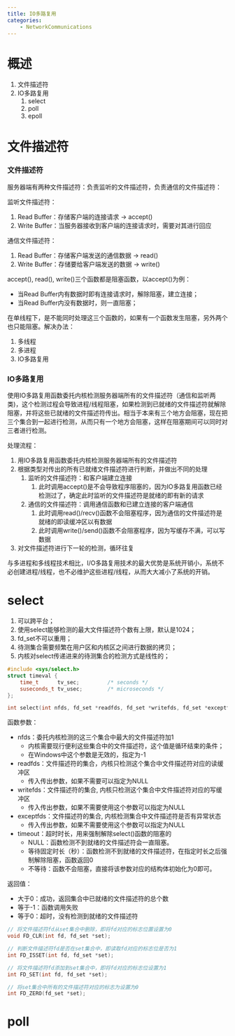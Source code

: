 ```yaml
---
title: IO多路复用
categories:
	- NetworkCommunications
---
```

# 概述

1. 文件描述符
2. IO多路复用
   1. select
   2. poll
   3. epoll

<!-- more -->

# 文件描述符

### 文件描述符

服务器端有两种文件描述符：负责监听的文件描述符，负责通信的文件描述符：

监听文件描述符：

1. Read Buffer：存储客户端的连接请求 -> accept()
2. Write Buffer：当服务器接收到客户端的连接请求时，需要对其进行回应

通信文件描述符：

1. Read Buffer：存储客户端发送的通信数据 -> read()
2. Write Buffer：存储要给客户端发送的数据 -> write()

accept(), read(), write()三个函数都是阻塞函数，以accept()为例：

* 当Read Buffer内有数据时即有连接请求时，解除阻塞，建立连接；
* 当Read Buffer内没有数据时，则一直阻塞；

在单线程下，是不能同时处理这三个函数的，如果有一个函数发生阻塞，另外两个也只能阻塞。解决办法：

1. 多线程
2. 多进程
3. IO多路复用

### IO多路复用

使用IO多路复用函数委托内核检测服务器端所有的文件描述符（通信和监听两类)，这个检测过程会导致进程/线程阻塞，如果检测到已就绪的文件描述符就解除阻塞，并将这些已就绪的文件描述符传出。相当于本来有三个地方会阻塞，现在把三个集合到一起进行检测，从而只有一个地方会阻塞，这样在阻塞期间可以同时对三者进行检测。

处理流程：

1. 用IO多路复用函数委托内核检测服务器端所有的文件描述符
2. 根据类型对传出的所有已就绪文件描述符进行判断，并做出不同的处理
   1. 监听的文件描述符：和客户端建立连接
      1. 此时调用accept()是不会导致程序阻塞的，因为IO多路复用函数已经检测过了，确定此时监听的文件描述符是就绪的即有新的请求
   2. 通信的文件描述符：调用通信函数和已建立连接的客户端通信
      1. 此时调用read()/recv()函数不会阻塞程序，因为通信的文件描述符是就绪的即读缓冲区以有数据
      2. 此时调用write()/send()函数不会阻塞程序，因为写缓存不满，可以写数据
3. 对文件描述符进行下一轮的检测，循环往复

与多进程和多线程技术相比，I/O多路复用技术的最大优势是系统开销小，系统不必创建进程/线程，也不必维护这些进程/线程，从而大大减小了系统的开销。

# select

1. 可以跨平台；
2. 使用select能够检测的最大文件描述符个数有上限，默认是1024；
3. fd_set不可以重用；
4. 待测集合需要频繁在用户区和内核区之间进行数据的拷贝；
5. 内核对select传递进来的待测集合的检测方式是线性的；

```cpp
#include <sys/select.h>
struct timeval {
    time_t      tv_sec;         /* seconds */
    suseconds_t tv_usec;        /* microseconds */
};

int select(int nfds, fd_set *readfds, fd_set *writefds, fd_set *exceptfds, struct timeval * timeout);
```

函数参数：

* nfds：委托内核检测的这三个集合中最大的文件描述符加1
  * 内核需要现行便利这些集合中的文件描述符，这个值是循环结束的条件；
  * 在Windows中这个参数是无效的，指定为-1
* readfds：文件描述符的集合，内核只检测这个集合中文件描述符对应的读缓冲区
  * 传入传出参数，如果不需要可以指定为NULL
* writefds：文件描述符的集合, 内核只检测这个集合中文件描述符对应的写缓冲区
  * 传入传出参数，如果不需要使用这个参数可以指定为NULL
* exceptfds：文件描述符的集合, 内核检测集合中文件描述符是否有异常状态
  * 传入传出参数，如果不需要使用这个参数可以指定为NULL
* timeout：超时时长，用来强制解除select()函数的阻塞的
  * NULL：函数检测不到就绪的文件描述符会一直阻塞。
  * 等待固定时长（秒）：函数检测不到就绪的文件描述符，在指定时长之后强制解除阻塞，函数返回0
  * 不等待：函数不会阻塞，直接将该参数对应的结构体初始化为0即可。

返回值：

* 大于0：成功，返回集合中已就绪的文件描述符的总个数
* 等于-1：函数调用失败
* 等于0：超时，没有检测到就绪的文件描述符

```cpp
// 将文件描述符fd从set集合中删除，即将fd对应的标志位置设置为0
void FD_CLR(int fd, fd_set *set);

// 判断文件描述符fd是否在set集合中，即读取fd对应的标志位是否为1
int FD_ISSET(int fd, fd_set *set);

// 将文件描述符fd添加到set集合中，即将fd对应的标志位设置为1
int FD_SET(int fd, fd_set *set);

// 将set集合中所有的文件描述符对应的标志为设置为0
int FD_ZERO(fd_set *set);
```

# poll
